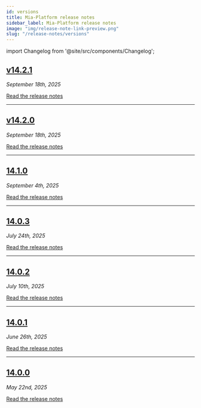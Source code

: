 ```yaml
---
id: versions
title: Mia-Platform release notes
sidebar_label: Mia-Platform release notes
image: "img/release-note-link-preview.png"
slug: "/release-notes/versions"
---
```


import Changelog from '@site/src/components/Changelog';

<Changelog>

## [v14.2.1](/release-notes/v14.2.1.mdx)
*September 18th, 2025*

[Read the release notes](/release-notes/v14.2.1.mdx)

---

## [v14.2.0](/release-notes/v14.2.0.mdx)
*September 18th, 2025*

[Read the release notes](/release-notes/v14.2.0.mdx)

---

## [14.1.0](/release-notes/v14.1.0.mdx)
*September 4th, 2025*

[Read the release notes](/release-notes/v14.1.0.mdx)

---

## [14.0.3](/release-notes/v14.0.3.mdx)
*July 24th, 2025*

[Read the release notes](/release-notes/v14.0.3.mdx)

---

## [14.0.2](/release-notes/v14.0.2.mdx)
*July 10th, 2025*

[Read the release notes](/release-notes/v14.0.2.mdx)

---

## [14.0.1](/release-notes/v14.0.1.mdx)
*June 26th, 2025*

[Read the release notes](/release-notes/v14.0.1.mdx)

---

## [14.0.0](/release-notes/v14.0.0.mdx)
*May 22nd, 2025*

[Read the release notes](/release-notes/v14.0.0.mdx)

</Changelog>
